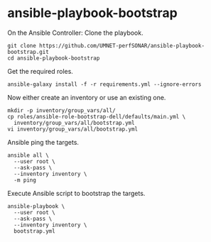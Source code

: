 # ansible-playbook-bootstrap

On the Ansible Controller:
Clone the playbook.

```
git clone https://github.com/UMNET-perfSONAR/ansible-playbook-bootstrap.git
cd ansible-playbook-bootstrap
```

Get the required roles.

```
ansible-galaxy install -f -r requirements.yml --ignore-errors
```

Now either create an inventory or use an existing one.

```
mkdir -p inventory/group_vars/all/
cp roles/ansible-role-bootstrap-dell/defaults/main.yml \
  inventory/group_vars/all/bootstrap.yml
vi inventory/group_vars/all/bootstrap.yml
```

Ansible ping the targets.

```
ansible all \
  --user root \
  --ask-pass \
  --inventory inventory \
  -m ping
```

Execute Ansible script to bootstrap the targets.

```
ansible-playbook \
  --user root \
  --ask-pass \
  --inventory inventory \
  bootstrap.yml
```
